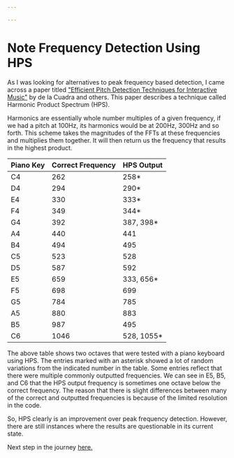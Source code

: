 ```yaml
---

---
```


Note Frequency Detection Using HPS
=====
As I was looking for alternatives to peak frequency based detection, I came across a paper titled ["Efficient Pitch Detection Techniques for Interactive Music"](https://ccrma.stanford.edu/~pdelac/research/MyPublishedPapers/icmc_2001-pitch_best.pdf) by de la Cuadra and others. This paper describes a technique called Harmonic Product Spectrum (HPS).

Harmonics are essentially whole number multiples of a given frequency, if we had a pitch at 100Hz, its harmonics would be at 200Hz, 300Hz and so forth. This scheme takes the magnitudes of the FFTs at these frequencies and multiplies them together. It will then return us the frequency that results in the highest product. 


| Piano Key     | Correct Frequency | HPS Output |
| ----------- | ----------- | ----------- |
| C4      | 262   |258* |
| D4 | 294 |290*|
| E4 | 330 | 333*|
| F4 | 349 | 344*|
| G4 | 392 | 387, 398*|
| A4 | 440 | 441|
| B4 | 494 | 495|
| C5 | 523 | 528|
| D5 | 587 | 592|
| E5 | 659 | 333, 656*|
| F5 | 698 | 699|
| G5 | 784 | 785|
| A5 | 880 | 883|
| B5 | 987 | 495|
| C6 | 1046 | 528, 1055*|

The above table shows two octaves that were tested with a piano keyboard using HPS. The entries marked with an asterisk showed a lot of random variations from the indicated number in the table. Some entries reflect that there were multiple commonly outputted frequencies. We can see in E5, B5, and C6 that the HPS output frequency is sometimes one octave below the correct frequency. The reason that there is slight differences between many of the correct and outputted frequencies is because of the limited resolution in the code.

So, HPS clearly is an improvement over peak frequency detection. However, there are still instances where the results are questionable in its current state.



Next step in the journey [here.](dictionary.md)
